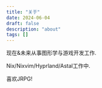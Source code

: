 ```yaml
---
title: "关于"
date: 2024-06-04
draft: false
description: "about"
tags: []
---
```


现在&未来从事图形学与游戏开发工作.

Nix/Nixvim/Hyprland/Astal工作中.

喜欢JRPG!
